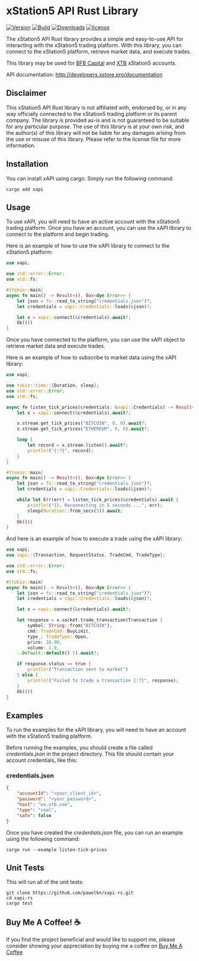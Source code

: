 # xStation5 API Rust Library

[![Version](https://img.shields.io/crates/v/xapi.svg)](https://crates.io/crates/xapi)
[![Build](https://img.shields.io/github/actions/workflow/status/pawelkn/xapi/test.yml)](https://github.com/pawelkn/xapi-rs/actions/workflows/test.yml)
[![Downloads](https://img.shields.io/crates/d/xapi.svg)](https://crates.io/crates/xapi)
[![license](https://img.shields.io/badge/license-MIT-blue)](https://github.com/pawelkn/xapi-rs/LICENSE)

The xStation5 API Rust library provides a simple and easy-to-use API for interacting with the xStation5 trading platform. With this library, you can connect to the xStation5 platform, retrieve market data, and execute trades.

This library may be used for [BFB Capital](https://bfb.capital) and [XTB](https://www.xtb.com) xStation5 accounts.

API documentation: <http://developers.xstore.pro/documentation>

## Disclaimer

This xStation5 API Rust library is not affiliated with, endorsed by, or in any way officially connected to the xStation5 trading platform or its parent company. The library is provided as-is and is not guaranteed to be suitable for any particular purpose. The use of this library is at your own risk, and the author(s) of this library will not be liable for any damages arising from the use or misuse of this library. Please refer to the license file for more information.

## Installation

You can install xAPI using cargo. Simply run the following command:

```shell
cargo add xapi
```

## Usage

To use xAPI, you will need to have an active account with the xStation5 trading platform. Once you have an account, you can use the xAPI library to connect to the platform and begin trading.

Here is an example of how to use the xAPI library to connect to the xStation5 platform:

```rust
use xapi;

use std::error::Error;
use std::fs;

#[tokio::main]
async fn main() -> Result<(), Box<dyn Error>> {
    let json = fs::read_to_string("credentials.json")?;
    let credentials = xapi::Credentials::loads(&json)?;

    let x = xapi::connect(&credentials).await?;
    Ok(())
}
```

Once you have connected to the platform, you can use the xAPI object to retrieve market data and execute trades.

Here is an example of how to subscribe to market data using the xAPI library:

```rust
use xapi;

use tokio::time::{Duration, sleep};
use std::error::Error;
use std::fs;

async fn listen_tick_prices(credentials: &xapi::Credentials) -> Result<(), xapi::Error> {
    let x = xapi::connect(&credentials).await?;

    x.stream.get_tick_prices("BITCOIN", 0, 0).await?;
    x.stream.get_tick_prices("ETHEREUM", 0, 0).await?;

    loop {
        let record = x.stream.listen().await?;
        println!("{:?}", record);
    }
}

#[tokio::main]
async fn main() -> Result<(), Box<dyn Error>> {
    let json = fs::read_to_string("credentials.json")?;
    let credentials = xapi::Credentials::loads(&json)?;

    while let Err(err) = listen_tick_prices(&credentials).await {
        println!("{}, Reconnecting in 5 seconds ...", err);
        sleep(Duration::from_secs(5)).await;
    }
    Ok(())
}
```

And here is an example of how to execute a trade using the xAPI library:

```rust
use xapi;
use xapi::{Transaction, RequestStatus, TradeCmd, TradeType};

use std::error::Error;
use std::fs;

#[tokio::main]
async fn main() -> Result<(), Box<dyn Error>> {
    let json = fs::read_to_string("credentials.json")?;
    let credentials = xapi::Credentials::loads(&json)?;

    let x = xapi::connect(&credentials).await?;

    let response = x.socket.trade_transaction(Transaction {
        symbol: String::from("BITCOIN"),
        cmd: TradeCmd::BuyLimit,
        type_: TradeType::Open,
        price: 10.00,
        volume: 1.0,
    ..Default::default() }).await?;

    if response.status == true {
        println!("Transaction sent to market")
    } else {
        println!("Failed to trade a transaction {:?}", response);
    }
    Ok(())
}
```

## Examples

To run the examples for the xAPI library, you will need to have an account with the xStation5 trading platform.

Before running the examples, you should create a file called _credentials.json_ in the project directory. This file should contain your account credentials, like this:

### credentials.json

```json
{
    "accountId": "<your_client_id>",
    "password": "<your_password>",
    "host": "ws.xtb.com",
    "type": "real",
    "safe": false
}
```

Once you have created the _credentials.json_ file, you can run an example using the following command:

```shell
cargo run --example listen-tick-prices
```

## Unit Tests

This will run all of the unit tests:

```shell
git clone https://github.com/pawelkn/xapi-rs.git
cd xapi-rs
cargo test
```

## Buy Me A Coffee! ☕

If you find the project beneficial and would like to support me, please consider showing your appreciation by buying me a coffee on [Buy Me A Coffee](https://buycoffee.to/pawelkn)
